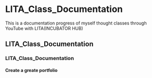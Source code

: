 # LITA_Class_Documentation
This is a documentation  progress of myself thought classes through YouTube with LITA(INCUBATOR HUB)
## LITA_Class_Documentation
### LITA_Class_Documentation
#### Create a greate portfolio
